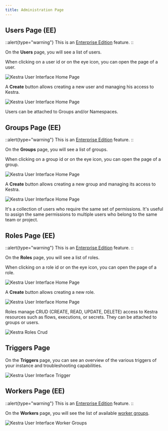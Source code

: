 ```yaml
---
title: Administration Page
---
```


## Users Page (EE)

::alert{type="warning"}
This is an [Enterprise Edition](https://kestra.io/enterprise) feature.
::

On the **Users** page, you will see a list of users.

When clicking on a user id or on the eye icon, you can open the page of a user.

![Kestra User Interface Home Page](/docs/user-interface-guide/17-EE-Users.png)

A **Create** button allows creating a new user and managing his access to Kestra.

![Kestra User Interface Home Page](/docs/user-interface-guide/18-EE-Users-Create.png)

Users can be attached to Groups and/or Namespaces.

## Groups Page (EE)

::alert{type="warning"}
This is an [Enterprise Edition](https://kestra.io/enterprise) feature.
::

On the **Groups** page, you will see a list of groups.

When clicking on a group id or on the eye icon, you can open the page of a group.

![Kestra User Interface Home Page](/docs/user-interface-guide/19-EE-Groups.png)

A **Create** button allows creating a new group and managing its access to Kestra.

![Kestra User Interface Home Page](/docs/user-interface-guide/20-EE-Groups-Access.png)


It's a collection of users who require the same set of permissions. It's useful to assign the same permissions to multiple users who belong to the same team or project. 


## Roles Page (EE)


::alert{type="warning"}
This is an [Enterprise Edition](https://kestra.io/enterprise) feature.
::

On the **Roles** page, you will see a list of roles.

When clicking on a role id or on the eye icon, you can open the page of a role.

![Kestra User Interface Home Page](/docs/user-interface-guide/21-EE-Roles.png)

A **Create** button allows creating a new role.

![Kestra User Interface Home Page](/docs/user-interface-guide/22-EE-Roles-Create.png)


Roles manage CRUD (CREATE, READ, UPDATE, DELETE) access to Kestra resources such as flows, executions, or secrets. They can be attached to groups or users.

![Kestra Roles Crud](/docs/user-interface-guide/32-EE-Roles-CRUD.png)

## Triggers Page

On the **Triggers** page, you can see an overview of the various triggers of your instance and troubleshooting capabilities.

![Kestra User Interface Trigger](/docs/user-interface-guide/31-Administration-Triggers.png)


## Workers Page (EE)

::alert{type="warning"}
This is an [Enterprise Edition](https://kestra.io/enterprise) feature.
::

On the **Workers** page, you will see the list of available [worker groups](/docs/architecture#worker-group-ee).

![Kestra User Interface Worker Groups](/docs/user-interface-guide/30-Administration-Workers.png)

